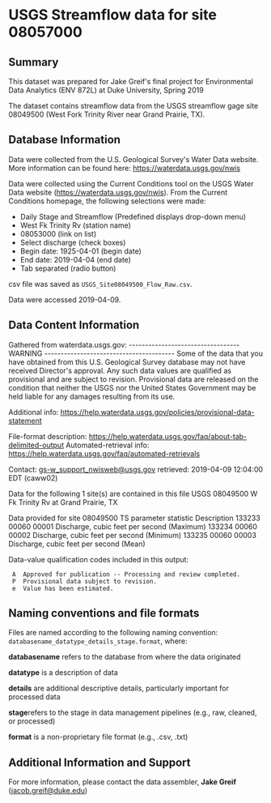 # USGS Streamflow data for site 08057000


## Summary
This dataset was prepared for Jake Greif's final project for Environmental Data Analytics (ENV 872L) at Duke University, Spring 2019

The dataset contains streamflow data from the USGS streamflow gage site 08049500 (West Fork Trinity River near Grand Prairie, TX). 

## Database Information
Data were collected from the U.S. Geological Survey's Water Data website. More information can be found here: https://waterdata.usgs.gov/nwis

Data were collected using the Current Conditions tool on the USGS Water Data website (https://waterdata.usgs.gov/nwis).
From the Current Conditions homepage, the following selections were made: 
* Daily Stage and Streamflow (Predefined displays drop-down menu)
* West Fk Trinity Rv (station name)
* 08053000 (link on list)
* Select discharge (check boxes)
* Begin date: 1925-04-01 (begin date)
* End date: 2019-04-04 (end date)
* Tab separated (radio button)

csv file was saved as `USGS_Site08049500_Flow_Raw.csv`. 

Data were accessed 2019-04-09.

## Data Content Information 
Gathered from waterdata.usgs.gov:
 ---------------------------------- WARNING ----------------------------------------
 Some of the data that you have obtained from this U.S. Geological Survey database
 may not have received Director's approval. Any such data values are qualified
 as provisional and are subject to revision. Provisional data are released on the
 condition that neither the USGS nor the United States Government may be held liable
 for any damages resulting from its use.

 Additional info: https://help.waterdata.usgs.gov/policies/provisional-data-statement

 File-format description:  https://help.waterdata.usgs.gov/faq/about-tab-delimited-output
 Automated-retrieval info: https://help.waterdata.usgs.gov/faq/automated-retrievals

 Contact:   gs-w_support_nwisweb@usgs.gov
 retrieved: 2019-04-09 12:04:00 EDT       (caww02)

 Data for the following 1 site(s) are contained in this file
    USGS 08049500 W Fk Trinity Rv at Grand Prairie, TX

 Data provided for site 08049500
            TS   parameter     statistic     Description
        133233       00060     00001     Discharge, cubic feet per second (Maximum)
        133234       00060     00002     Discharge, cubic feet per second (Minimum)
        133235       00060     00003     Discharge, cubic feet per second (Mean)

 Data-value qualification codes included in this output:
        
     A  Approved for publication -- Processing and review completed.
     P  Provisional data subject to revision.
     e  Value has been estimated.

## Naming conventions and file formats
Files are named according to the following naming convention: `databasename_datatype_details_stage.format`, where: 

**databasename** refers to the database from where the data originated

**datatype** is a description of data 

**details** are additional descriptive details, particularly important for processed data 

**stage**refers to the stage in data management pipelines (e.g., raw, cleaned, or processed)

**format** is a non-proprietary file format (e.g., .csv, .txt)

## Additional Information and Support
For more information, please contact the data assembler, **Jake Greif** (jacob.greif@duke.edu)